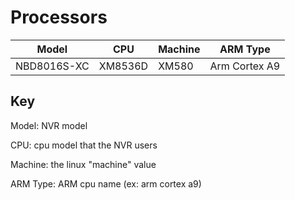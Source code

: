 # Processors
| Model|CPU|Machine|ARM Type|
| -----|------ | ---|-------- |
| NBD8016S-XC|XM8536D|XM580|Arm Cortex A9|
## Key
Model: NVR model

CPU: cpu model that the NVR users

Machine: the linux "machine" value

ARM Type: ARM cpu name (ex: arm cortex a9)

